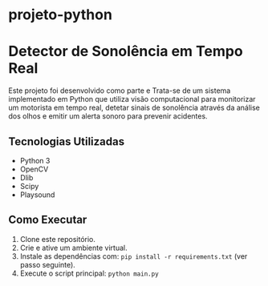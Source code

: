 ﻿# projeto-python
# Detector de Sonolência em Tempo Real

Este projeto foi desenvolvido como parte e  Trata-se de um sistema implementado em Python que utiliza visão computacional para monitorizar um motorista em tempo real, detetar sinais de sonolência através da análise dos olhos e emitir um alerta sonoro para prevenir acidentes.

## Tecnologias Utilizadas
* Python 3
* OpenCV
* Dlib
* Scipy
* Playsound

## Como Executar
1. Clone este repositório.
2. Crie e ative um ambiente virtual.
3. Instale as dependências com: `pip install -r requirements.txt` (ver passo seguinte).
4. Execute o script principal: `python main.py`
